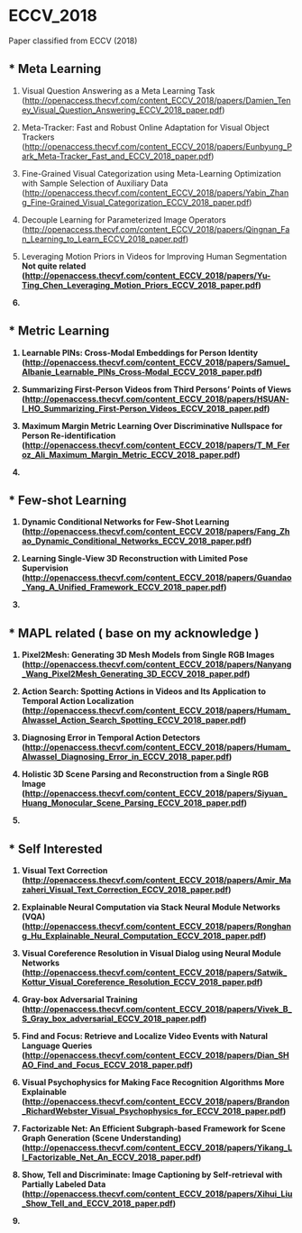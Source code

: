 # ECCV_2018

Paper classified from ECCV (2018)

## * Meta Learning

1. Visual Question Answering as a Meta Learning Task
(http://openaccess.thecvf.com/content_ECCV_2018/papers/Damien_Teney_Visual_Question_Answering_ECCV_2018_paper.pdf)

2. Meta-Tracker: Fast and Robust Online Adaptation for Visual Object Trackers
(http://openaccess.thecvf.com/content_ECCV_2018/papers/Eunbyung_Park_Meta-Tracker_Fast_and_ECCV_2018_paper.pdf)

3. Fine-Grained Visual Categorization using Meta-Learning Optimization with Sample Selection of Auxiliary Data
(http://openaccess.thecvf.com/content_ECCV_2018/papers/Yabin_Zhang_Fine-Grained_Visual_Categorization_ECCV_2018_paper.pdf)

4. Decouple Learning for Parameterized Image Operators
(http://openaccess.thecvf.com/content_ECCV_2018/papers/Qingnan_Fan_Learning_to_Learn_ECCV_2018_paper.pdf)

5. Leveraging Motion Priors in Videos for Improving Human Segmentation <b>Not quite related<b/>
(http://openaccess.thecvf.com/content_ECCV_2018/papers/Yu-Ting_Chen_Leveraging_Motion_Priors_ECCV_2018_paper.pdf)

6. 


## * Metric Learning

1. Learnable PINs: Cross-Modal Embeddings for Person Identity
(http://openaccess.thecvf.com/content_ECCV_2018/papers/Samuel_Albanie_Learnable_PINs_Cross-Modal_ECCV_2018_paper.pdf)

2. Summarizing First-Person Videos from Third Persons’ Points of Views
(http://openaccess.thecvf.com/content_ECCV_2018/papers/HSUAN-I_HO_Summarizing_First-Person_Videos_ECCV_2018_paper.pdf)

3. Maximum Margin Metric Learning Over Discriminative Nullspace for Person Re-identification
(http://openaccess.thecvf.com/content_ECCV_2018/papers/T_M_Feroz_Ali_Maximum_Margin_Metric_ECCV_2018_paper.pdf)

4. 


## * Few-shot Learning

1. Dynamic Conditional Networks for Few-Shot Learning
(http://openaccess.thecvf.com/content_ECCV_2018/papers/Fang_Zhao_Dynamic_Conditional_Networks_ECCV_2018_paper.pdf)

2. Learning Single-View 3D Reconstruction with Limited Pose Supervision
(http://openaccess.thecvf.com/content_ECCV_2018/papers/Guandao_Yang_A_Unified_Framework_ECCV_2018_paper.pdf)

3. 


## * MAPL related ( base on my acknowledge )

1. Pixel2Mesh: Generating 3D Mesh Models from Single RGB Images
(http://openaccess.thecvf.com/content_ECCV_2018/papers/Nanyang_Wang_Pixel2Mesh_Generating_3D_ECCV_2018_paper.pdf)

2. Action Search: Spotting Actions in Videos and Its Application to Temporal Action Localization
(http://openaccess.thecvf.com/content_ECCV_2018/papers/Humam_Alwassel_Action_Search_Spotting_ECCV_2018_paper.pdf)

3. Diagnosing Error in Temporal Action Detectors
(http://openaccess.thecvf.com/content_ECCV_2018/papers/Humam_Alwassel_Diagnosing_Error_in_ECCV_2018_paper.pdf)

4. Holistic 3D Scene Parsing and Reconstruction from a Single RGB Image
(http://openaccess.thecvf.com/content_ECCV_2018/papers/Siyuan_Huang_Monocular_Scene_Parsing_ECCV_2018_paper.pdf)

5. 


## * Self Interested

1. Visual Text Correction
(http://openaccess.thecvf.com/content_ECCV_2018/papers/Amir_Mazaheri_Visual_Text_Correction_ECCV_2018_paper.pdf)

2. Explainable Neural Computation via Stack Neural Module Networks (VQA)
(http://openaccess.thecvf.com/content_ECCV_2018/papers/Ronghang_Hu_Explainable_Neural_Computation_ECCV_2018_paper.pdf)

3. Visual Coreference Resolution in Visual Dialog using Neural Module Networks
(http://openaccess.thecvf.com/content_ECCV_2018/papers/Satwik_Kottur_Visual_Coreference_Resolution_ECCV_2018_paper.pdf)

4. Gray-box Adversarial Training
(http://openaccess.thecvf.com/content_ECCV_2018/papers/Vivek_B_S_Gray_box_adversarial_ECCV_2018_paper.pdf)

5. Find and Focus: Retrieve and Localize Video Events with Natural Language Queries
(http://openaccess.thecvf.com/content_ECCV_2018/papers/Dian_SHAO_Find_and_Focus_ECCV_2018_paper.pdf)

6. Visual Psychophysics for Making Face Recognition Algorithms More Explainable
(http://openaccess.thecvf.com/content_ECCV_2018/papers/Brandon_RichardWebster_Visual_Psychophysics_for_ECCV_2018_paper.pdf)

7. Factorizable Net: An Efficient Subgraph-based Framework for Scene Graph Generation (Scene Understanding)
(http://openaccess.thecvf.com/content_ECCV_2018/papers/Yikang_LI_Factorizable_Net_An_ECCV_2018_paper.pdf)

8. Show, Tell and Discriminate: Image Captioning by Self-retrieval with Partially Labeled Data
(http://openaccess.thecvf.com/content_ECCV_2018/papers/Xihui_Liu_Show_Tell_and_ECCV_2018_paper.pdf)

9. 
